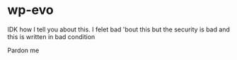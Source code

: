 # wp-evo 

IDK how I tell you about this.
I felet bad 'bout this but the security is bad and this is written in bad condition

Pardon me 

